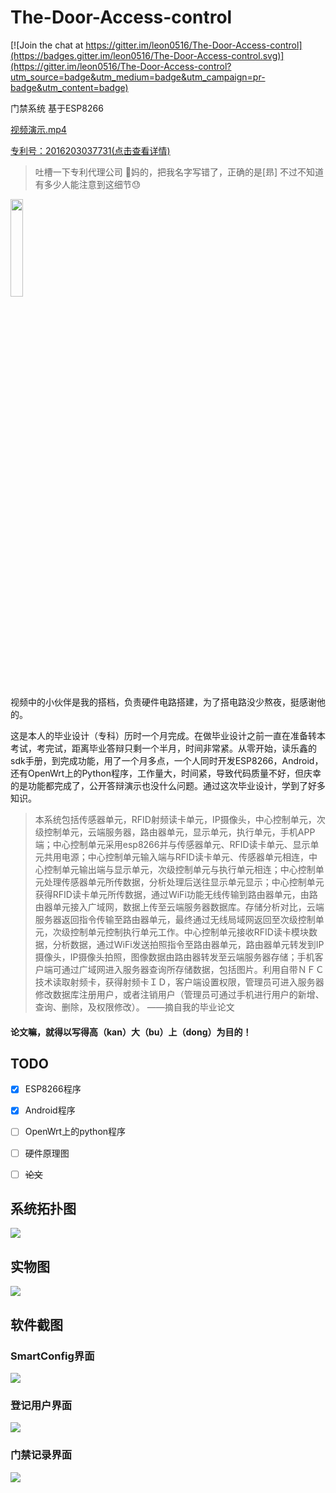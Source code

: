 # The-Door-Access-control

[![Join the chat at https://gitter.im/leon0516/The-Door-Access-control](https://badges.gitter.im/leon0516/The-Door-Access-control.svg)](https://gitter.im/leon0516/The-Door-Access-control?utm_source=badge&utm_medium=badge&utm_campaign=pr-badge&utm_content=badge)


门禁系统 基于ESP8266


[视频演示.mp4](http://o9xqkc534.bkt.clouddn.com/%E8%BF%9C%E7%A8%8B%E5%8F%AF%E8%A7%86%E5%8C%96%E9%97%A8%E7%A6%81%E7%B3%BB%E7%BB%9F%E7%9A%84%E8%AE%BE%E8%AE%A1%E4%B8%8E%E5%AE%9E%E7%8E%B0.mp4)

[专利号：2016203037731(点击查看详情)](http://cpquery.sipo.gov.cn/txnQueryBibliographicData.do?select-key:shenqingh=2016203037731)
> 吐槽一下专利代理公司 :triumph:妈的，把我名字写错了，正确的是[昻]  不过不知道有多少人能注意到这细节:sweat: 

<img src="zhuanli.jpg" width = "20%" />


视频中的小伙伴是我的搭档，负责硬件电路搭建，为了搭电路没少熬夜，挺感谢他的。


这是本人的毕业设计（专科）历时一个月完成。在做毕业设计之前一直在准备转本考试，考完试，距离毕业答辩只剩一个半月，时间非常紧。从零开始，读乐鑫的sdk手册，到完成功能，用了一个月多点，一个人同时开发ESP8266，Android，还有OpenWrt上的Python程序，工作量大，时间紧，导致代码质量不好，但庆幸的是功能都完成了，公开答辩演示也没什么问题。通过这次毕业设计，学到了好多知识。



> 本系统包括传感器单元，RFID射频读卡单元，IP摄像头，中心控制单元，次级控制单元，云端服务器，路由器单元，显示单元，执行单元，手机APP端；中心控制单元采用esp8266并与传感器单元、RFID读卡单元、显示单元共用电源；中心控制单元输入端与RFID读卡单元、传感器单元相连，中心控制单元输出端与显示单元，次级控制单元与执行单元相连；中心控制单元处理传感器单元所传数据，分析处理后送往显示单元显示；中心控制单元获得RFID读卡单元所传数据，通过WiFi功能无线传输到路由器单元，由路由器单元接入广域网，数据上传至云端服务器数据库。存储分析对比，云端服务器返回指令传输至路由器单元，最终通过无线局域网返回至次级控制单元，次级控制单元控制执行单元工作。中心控制单元接收RFID读卡模块数据，分析数据，通过WiFi发送拍照指令至路由器单元，路由器单元转发到IP摄像头，IP摄像头拍照，图像数据由路由器转发至云端服务器存储；手机客户端可通过广域网进入服务器查询所存储数据，包括图片。利用自带ＮＦＣ技术读取射频卡，获得射频卡ＩＤ，客户端设置权限，管理员可进入服务器修改数据库注册用户，或者注销用户（管理员可通过手机进行用户的新增、查询、删除，及权限修改）。             ——摘自我的毕业论文


#### 论文嘛，就得以写得高（kan）大（bu）上（dong）为目的！


## TODO
- [x] ESP8266程序
- [x] Android程序
- [ ] OpenWrt上的python程序
- [ ] 硬件原理图
- [ ] ~~论文~~


## 系统拓扑图
![](pic01.png)

## 实物图
![](pic02.png)

## 软件截图

### SmartConfig界面

![](pic03.png)

### 登记用户界面

![](pic04.png)

### 门禁记录界面

![](pic05.png)
